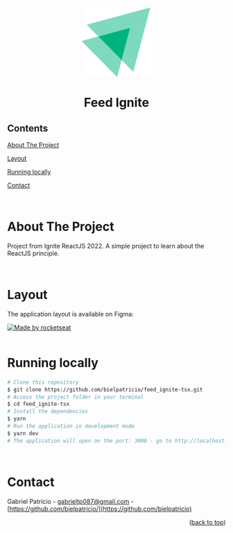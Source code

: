 <div id="top"></div>

<!-- PROJECT LOGO -->
<br />
<div align="center">
  <img src="src/assets/Ignite_logo.svg" alt="Logo" width="160" height="160">
  <h1 align="center">Feed Ignite</h3>
</div>

<!-- TABLE OF CONTENTS -->

## Contents

  <p align="center">
    <p><a href="#about-the-project" title=" go to About the Project">About The Project</a></p>
    <p><a href="#Layout" title=" go to Layout">Layout</a></p>
    <p><a href="#Running locally" title=" go to Running locally">Running locally</a></p>
    <p><a href="#contact" title=" go to Contact">Contact</a></p>
  </p>

<br>
<!-- ABOUT THE PROJECT -->

# About The Project

Project from Ignite ReactJS 2022. A simple project to learn about the ReactJS principle.

<br>

# Layout

The application layout is available on Figma:

<a href="https://www.figma.com/community/file/1113573231685349036">
  <img alt="Made by rocketseat" src="https://img.shields.io/badge/Acessar%20Layout%20-Figma-%2304D361">
</a>

<br>

<br>

# Running locally

```bash
# Clone this repository
$ git clone https://github.com/bielpatricio/feed_ignite-tsx.git
# Access the project folder in your terminal
$ cd feed_ignite-tsx
# Install the dependencies
$ yarn
# Run the application in development mode
$ yarn dev
# The application will open on the port: 3000 - go to http://localhost:3000
```

<br>

# Contact

Gabriel Patrício - gabrieltp087@gmail.com - [https://github.com/bielpatricio/](https://github.com/bielpatricio)

<p align="right">(<a href="#top">back to top</a>)</p>
